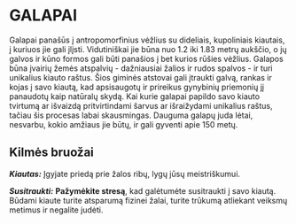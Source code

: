 # GALAPAI

Galapai panašūs į antropomorfinius vėžlius su dideliais, kupoliniais kiautais, į kuriuos jie gali įlįsti. Vidutiniškai jie būna nuo 1.2 iki 1.83 metrų aukščio, o jų galvos ir kūno formos gali būti panašios į bet kurios rūšies vėžlius. Galapos būna įvairių žemės atspalvių - dažniausiai žalios ir rudos spalvos - ir turi unikalius kiauto raštus. Šios giminės atstovai gali įtraukti galvą, rankas ir kojas į savo kiautą, kad apsisaugotų ir prireikus gynybinių priemonių jį panaudotų kaip natūralų skydą. Kai kurie galapai papildo savo kiauto tvirtumą ar išvaizdą pritvirtindami šarvus ar išraižydami unikalius raštus, tačiau šis procesas labai skausmingas. Dauguma galapų juda lėtai, nesvarbu, kokio amžiaus jie būtų, ir gali gyventi apie 150 metų.

## Kilmės bruožai

***Kiautas:*** Įgyjate priedą prie žalos ribų, lygų jūsų meistriškumui.

***Susitraukti:*** **Pažymėkite stresą**, kad galėtumėte susitraukti į savo kiautą. Būdami kiaute turite atsparumą fizinei žalai, turite trūkumą atliekant veiksmų metimus ir negalite judėti.